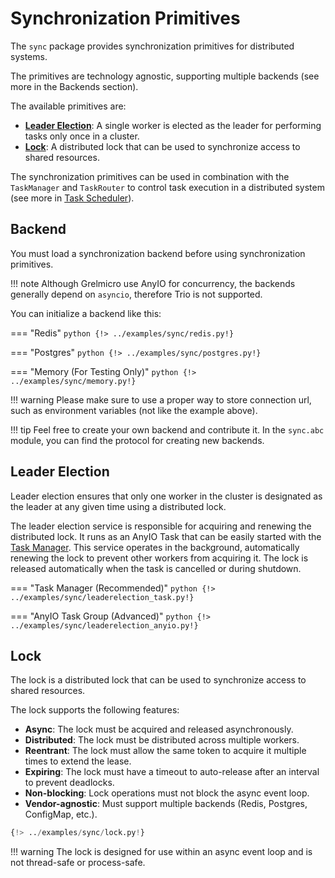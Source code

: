 # Synchronization Primitives

The `sync` package provides synchronization primitives for distributed systems.

The primitives are technology agnostic, supporting multiple backends (see more in the Backends section).

The available primitives are:

- **[Leader Election](#leader-election)**: A single worker is elected as the leader for performing tasks only once in a cluster.
- **[Lock](#lock)**: A distributed lock that can be used to synchronize access to shared resources.

The synchronization primitives can be used in combination with the `TaskManager` and `TaskRouter` to control task execution in a distributed system (see more in [Task Scheduler](task.md)).

## Backend

You must load a synchronization backend before using synchronization primitives.

!!! note
    Although Grelmicro use AnyIO for concurrency, the backends generally depend on `asyncio`, therefore Trio is not supported.

You can initialize a backend like this:

=== "Redis"
    ```python
    {!> ../examples/sync/redis.py!}
    ```

=== "Postgres"
    ```python
    {!> ../examples/sync/postgres.py!}
    ```

=== "Memory (For Testing Only)"
    ```python
    {!> ../examples/sync/memory.py!}
    ```

!!! warning
    Please make sure to use a proper way to store connection url, such as environment variables (not like the example above).

!!! tip
    Feel free to create your own backend and contribute it. In the `sync.abc` module, you can find the protocol for creating new backends.



## Leader Election

Leader election ensures that only one worker in the cluster is designated as the leader at any given time using a distributed lock.

The leader election service is responsible for acquiring and renewing the distributed lock. It runs as an AnyIO Task that can be easily started with the [Task Manager](./task.md#task-manager). This service operates in the background, automatically renewing the lock to prevent other workers from acquiring it. The lock is released automatically when the task is cancelled or during shutdown.

=== "Task Manager (Recommended)"
    ```python
    {!> ../examples/sync/leaderelection_task.py!}
    ```

=== "AnyIO Task Group (Advanced)"
    ```python
    {!> ../examples/sync/leaderelection_anyio.py!}
    ```

## Lock

The lock is a distributed lock that can be used to synchronize access to shared resources.

The lock supports the following features:

- **Async**: The lock must be acquired and released asynchronously.
- **Distributed**: The lock must be distributed across multiple workers.
- **Reentrant**: The lock must allow the same token to acquire it multiple times to extend the lease.
- **Expiring**: The lock must have a timeout to auto-release after an interval to prevent deadlocks.
- **Non-blocking**: Lock operations must not block the async event loop.
- **Vendor-agnostic**: Must support multiple backends (Redis, Postgres, ConfigMap, etc.).


```python
{!> ../examples/sync/lock.py!}
```

!!! warning
    The lock is designed for use within an async event loop and is not thread-safe or process-safe.
